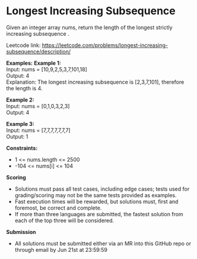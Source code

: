 # Longest Increasing Subsequence
Given an integer array nums, return the length of the longest strictly increasing  subsequence .


Leetcode link: https://leetcode.com/problems/longest-increasing-subsequence/description/
 
**Examples:**
**Example 1:**</br>
Input: nums = [10,9,2,5,3,7,101,18]</br>
Output: 4</br>
Explanation: The longest increasing subsequence is [2,3,7,101], therefore the length is 4.

**Example 2:**</br>
Input: nums = [0,1,0,3,2,3]</br>
Output: 4

**Example 3:**</br>
Input: nums = [7,7,7,7,7,7,7]</br>
Output: 1
 

**Constraints:**</br>
- 1 <= nums.length <= 2500
- -104 <= nums[i] <= 104
 

**Scoring**</br>
- Solutions must pass all test cases, including edge cases; tests used for grading/scoring may not be the same tests provided as examples.
- Fast execution times will be rewarded, but solutions must, first and foremost, be correct and complete.
- If more than three languages are submitted, the fastest solution from each of the top three will be considered.

**Submission**
- All solutions must be submitted either via an MR into this GitHub repo or through email by Jun 21st at 23:59:59


